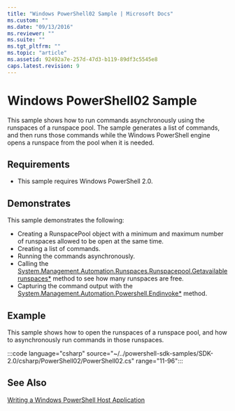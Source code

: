 ```yaml
---
title: "Windows PowerShell02 Sample | Microsoft Docs"
ms.custom: ""
ms.date: "09/13/2016"
ms.reviewer: ""
ms.suite: ""
ms.tgt_pltfrm: ""
ms.topic: "article"
ms.assetid: 92492a7e-257d-47d3-b119-89df3c5545e8
caps.latest.revision: 9
---
```

# Windows PowerShell02 Sample

This sample shows how to run commands asynchronously using the runspaces of a runspace pool. The
sample generates a list of commands, and then runs those commands while the Windows PowerShell
engine opens a runspace from the pool when it is needed.

## Requirements

- This sample requires Windows PowerShell 2.0.

## Demonstrates

This sample demonstrates the following:

- Creating a RunspacePool object with a minimum and maximum number of runspaces allowed to be open
  at the same time.
- Creating a list of commands.
- Running the commands asynchronously.
- Calling the [System.Management.Automation.Runspaces.Runspacepool.Getavailablerunspaces*](/dotnet/api/System.Management.Automation.Runspaces.RunspacePool.GetAvailableRunspaces)
  method to see how many runspaces are free.
- Capturing the command output with the [System.Management.Automation.Powershell.Endinvoke*](/dotnet/api/System.Management.Automation.PowerShell.EndInvoke)
  method.

## Example

This sample shows how to open the runspaces of a runspace pool, and how to asynchronously run
commands in those runspaces.

:::code language="csharp" source="~/../powershell-sdk-samples/SDK-2.0/csharp/PowerShell02/PowerShell02.cs" range="11-96":::

## See Also

[Writing a Windows PowerShell Host Application](./writing-a-windows-powershell-host-application.md)
